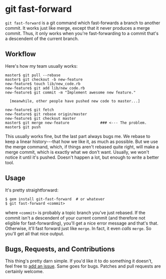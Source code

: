 git fast-forward
================

`git fast-forward` is a git command which fast-forwards a branch to another commit.  It works just like merge, except that it never produces a merge commit.  Thus, it only works when you're fast-forwarding to a commit that's a descendent of the current branch.

Workflow
--------

Here's how my team usually works:

    master$ git pull --rebase
    master$ git checkout -b new-feature
    new-feature$ touch lib/new_code.rb
    new-feature$ git add lib/new_code.rb
    new-feature$ git commit -m "Implement awesome new feature."
    
      [meanwhile, other people have pushed new code to master...]
    
    new-feature$ git fetch
    new-feature$ git rebase origin/master
    new-feature$ git checkout master
    master$ git merge new-feature              ### <--- The problem.
    master$ git push
    
This usually works fine, but the last part always bugs me.  We rebase to keep a linear history---that how we like it, as much as possible.  But we use the merge command, which, if things aren't rebased quite right, will make a merge commit, which is exactly what we don't want.  Usually, we won't notice it until it's pushed.  Doesn't happen a lot, but enough to write a better tool.


Usage
-----

It's pretty straightforward:

    $ gem install git-fast-forward  # or whatever
    $ git fast-forward <commit>

where `<commit>` is probably a topic branch you've just rebased.  If the commit isn't a descendent of your current commit (and therefore not eligible for fast-forwarding), you'll get a nice error message and that's that.  Otherwise, it'll fast forward just like `merge`.  In fact, it even *calls* `merge`.  So you'll get all that nice output.


Bugs, Requests, and Contributions
---------------------------------

This thing's pretty darn simple.  If you'd like it to do something it doesn't, feel free to [add an issue](http://github.com/Peeja/git-fast-forward/issues).  Same goes for bugs.  Patches and pull requests are certainly welcome.
